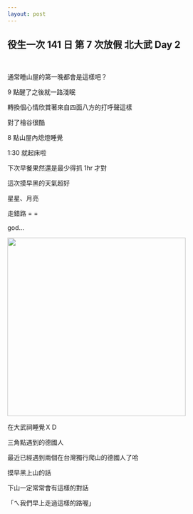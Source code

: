 ```yaml
---
layout: post
---
```


役生一次 141 日 第 7 次放假 北大武 Day 2
---

<br>

通常睡山屋的第一晚都會是這樣吧？

9 點醒了之後就一路淺眠

轉換個心情欣賞著來自四面八方的打呼聲這樣

對了檜谷很酷

8 點山屋內熄燈睡覺



1:30 就起床啦

下次早餐果然還是最少得抓 1hr 才對


這次摸早黑的天氣超好

星星、月亮



走錯路 = =

god...

<img src="{{site.url}}/img/2015-02-14/gp1.png" height="400px">


在大武祠睡覺ＸＤ


三角點遇到的德國人


最近已經遇到兩個在台灣獨行爬山的德國人了哈



摸早黑上山的話

下山一定常常會有這樣的對話

「ㄟ我們早上走過這樣的路喔」




<br>
